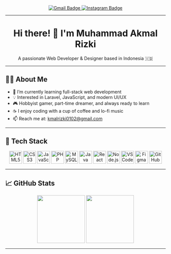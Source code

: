 <div align="center">
  <a href="mailto:kmalrizki0102@gmail.com" target="_blank">
    <img src="https://img.shields.io/badge/Gmail-D14836?style=for-the-badge&logo=gmail&logoColor=white" alt="Gmail Badge"/>
  </a>
  <a href="https://www.instagram.com/akmal02r?igsh=aHN5M2d5azFpNzFo" target="_blank">
    <img src="https://img.shields.io/badge/Instagram-E4405F?style=for-the-badge&logo=instagram&logoColor=white" alt="Instagram Badge"/>
  </a>
</div>

---

<h1 align="center">Hi there! 👋 I'm Muhammad Akmal Rizki</h1>

<p align="center">A passionate Web Developer & Designer based in Indonesia 🇮🇩</p>

---

## 👨‍💻 About Me

- 🔭 I’m currently learning full-stack web development
- 💡 Interested in Laravel, JavaScript, and modern UI/UX
- 🎮 Hobbyist gamer, part-time dreamer, and always ready to learn
- ☕ I enjoy coding with a cup of coffee and lo-fi music
- 📫 Reach me at: [kmalrizki0102@gmail.com](mailto:kmalrizki0102@gmail.com)

---

## 🧰 Tech Stack

<div align="center">
  <img src="https://cdn.jsdelivr.net/gh/devicons/devicon/icons/html5/html5-original.svg" height="40" alt="HTML5"/>
  <img src="https://cdn.jsdelivr.net/gh/devicons/devicon/icons/css3/css3-original.svg" height="40" alt="CSS3"/>
  <img src="https://cdn.jsdelivr.net/gh/devicons/devicon/icons/javascript/javascript-original.svg" height="40" alt="JavaScript"/>
  <img src="https://cdn.jsdelivr.net/gh/devicons/devicon/icons/php/php-original.svg" height="40" alt="PHP"/>
  <img src="https://cdn.jsdelivr.net/gh/devicons/devicon/icons/mysql/mysql-original.svg" height="40" alt="MySQL"/>
  <img src="https://cdn.jsdelivr.net/gh/devicons/devicon/icons/java/java-original.svg" height="40" alt="Java"/>
  <img src="https://cdn.jsdelivr.net/gh/devicons/devicon/icons/react/react-original.svg" height="40" alt="React"/>
  <img src="https://cdn.jsdelivr.net/gh/devicons/devicon/icons/nodejs/nodejs-original.svg" height="40" alt="Node.js"/>
  <img src="https://cdn.jsdelivr.net/gh/devicons/devicon/icons/vscode/vscode-original.svg" height="40" alt="VS Code"/>
  <img src="https://cdn.jsdelivr.net/gh/devicons/devicon/icons/figma/figma-original.svg" height="40" alt="Figma"/>
  <img src="https://cdn.jsdelivr.net/gh/devicons/devicon/icons/github/github-original.svg" height="40" alt="GitHub"/>
</div>

---

## 📈 GitHub Stats

<div align="center">
  <img src="https://github-readme-stats.vercel.app/api?username=Arzxy&show_icons=true&theme=dracula&count_private=true&hide_border=true" height="150" />
  <img src="https://streak-stats.demolab.com?user=Arzxy&theme=dracula&hide_border=true&date_format=M%20j%5B%2C%20Y%5D" height="150" />
</div>

---

<!---
akmalrizki0102/akmalrizki0102 is a ✨ special ✨ repository because its `README.md` (this file) appears on your GitHub profile.
--->
